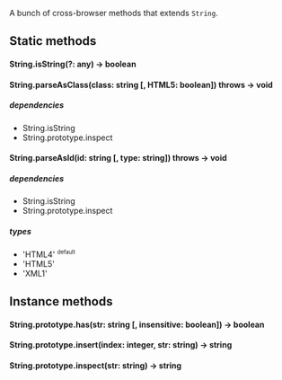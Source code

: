A bunch of cross-browser methods that extends `String`.

## Static methods
#### String.isString(?: any) -> boolean
#### String.parseAsClass(class: string [, HTML5: boolean]) throws -> void
##### dependencies
- String.isString
- String.prototype.inspect

#### String.parseAsId(id: string [, type: string]) throws -> void
##### dependencies
- String.isString
- String.prototype.inspect

##### types
  - 'HTML4' <sup><small>default</small></sup>
  - 'HTML5'
  - 'XML1'

## Instance methods
#### String.prototype.has(str: string [, insensitive: boolean]) -> boolean
#### String.prototype.insert(index: integer, str: string) -> string
#### String.prototype.inspect(str: string) -> string
